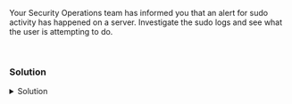 Your Security Operations team has informed you that an alert for sudo activity has happened on a server. Investigate the sudo logs and see what the user is attempting to do.

<br>

### Solution
<details>
<summary>Solution</summary>
Let's give baduser a password so their account is active.

```plain
passwd baduser
```{{exec}}

Give them the password 1234 . You must enter it twice. The password must be 1234.

Check the logs where Ubuntu keeps sudo requests. They may take up to 60 seconds to populate with the bad sudo requests.

```plain
tail -20 /var/log/auth.log
```{{exec}}

Also check 

```plain
tail -20 /var/log/syslog
```{{exec}}

You can search all the logs for baduser like this as well.

```plain
grep baduser /var/log/*
```{{exec}}

You will eventually see the line 
```plain
baduser : user NOT in sudoers
```
and that is how you know you can continue with lab.

So far you've activated a user account that root is using to attempt bad commands every minute.

To see root's crontab and how we're causing all the failed sudo attempts, use this command:

```plain
crontab -l
```{{exec}}
 
</details>
